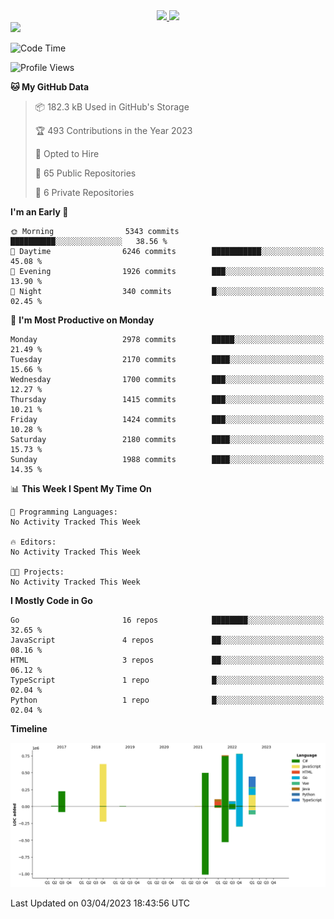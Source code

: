 <div align="center">
  <a href="https://github.com/arielsrv">
    <img height="180em" src="https://github-readme-stats.vercel.app/api?username=arielsrv&show_icons=true&theme=radical&include_all_commits=true&count_private=true"/>
    <img height="180em" src="https://github-readme-stats.vercel.app/api/top-langs/?username=arielsrv&layout=compact&langs_count=10&theme=radical"/>
 </a>
</div>

<div>
  <a href="https://www.linkedin.com/in/arielpineiro/" target="_blank">
    <img src="https://img.shields.io/badge/-LinkedIn-%230077B5?style=for-the-badge&logo=linkedin&logoColor=white" target="_blank">
  </a>
</div>

<!--START_SECTION:waka-->
![Code Time](http://img.shields.io/badge/Code%20Time-0%20secs-blue)

![Profile Views](http://img.shields.io/badge/Profile%20Views-0-blue)

**🐱 My GitHub Data** 

> 📦 182.3 kB Used in GitHub's Storage 
 > 
> 🏆 493 Contributions in the Year 2023
 > 
> 💼 Opted to Hire
 > 
> 📜 65 Public Repositories 
 > 
> 🔑 6 Private Repositories 
 > 
**I'm an Early 🐤** 

```text
🌞 Morning                5343 commits        ██████████░░░░░░░░░░░░░░░   38.56 % 
🌆 Daytime                6246 commits        ███████████░░░░░░░░░░░░░░   45.08 % 
🌃 Evening                1926 commits        ███░░░░░░░░░░░░░░░░░░░░░░   13.90 % 
🌙 Night                  340 commits         █░░░░░░░░░░░░░░░░░░░░░░░░   02.45 % 
```
📅 **I'm Most Productive on Monday** 

```text
Monday                   2978 commits        █████░░░░░░░░░░░░░░░░░░░░   21.49 % 
Tuesday                  2170 commits        ████░░░░░░░░░░░░░░░░░░░░░   15.66 % 
Wednesday                1700 commits        ███░░░░░░░░░░░░░░░░░░░░░░   12.27 % 
Thursday                 1415 commits        ███░░░░░░░░░░░░░░░░░░░░░░   10.21 % 
Friday                   1424 commits        ███░░░░░░░░░░░░░░░░░░░░░░   10.28 % 
Saturday                 2180 commits        ████░░░░░░░░░░░░░░░░░░░░░   15.73 % 
Sunday                   1988 commits        ████░░░░░░░░░░░░░░░░░░░░░   14.35 % 
```


📊 **This Week I Spent My Time On** 

```text
💬 Programming Languages: 
No Activity Tracked This Week

🔥 Editors: 
No Activity Tracked This Week

🐱‍💻 Projects: 
No Activity Tracked This Week
```

**I Mostly Code in Go** 

```text
Go                       16 repos            ████████░░░░░░░░░░░░░░░░░   32.65 % 
JavaScript               4 repos             ██░░░░░░░░░░░░░░░░░░░░░░░   08.16 % 
HTML                     3 repos             ██░░░░░░░░░░░░░░░░░░░░░░░   06.12 % 
TypeScript               1 repo              █░░░░░░░░░░░░░░░░░░░░░░░░   02.04 % 
Python                   1 repo              █░░░░░░░░░░░░░░░░░░░░░░░░   02.04 % 
```



**Timeline**

![Lines of Code chart](https://raw.githubusercontent.com/arielsrv/arielsrv/main/assets/bar_graph.png)


 Last Updated on 03/04/2023 18:43:56 UTC
<!--END_SECTION:waka-->
